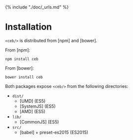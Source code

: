 {% include "./doc/_urls.md" %}
# Installation

`<ceb/>` is distributed from [npm] and [bower].

From [npm]:
```shell
npm install ceb
```

From [bower]:
```shell
bower install ceb
```

Both packages expose `<ceb/>` from the following directories:

* `dist/`
  * [UMD] (ES5)
  * [SystemJS] (ES5)
  * [AMD] (ES5)
* `lib/`
  * [CommonJS] (ES5)
* `src/`
  * [babel] + preset-es2015 (ES2015)
